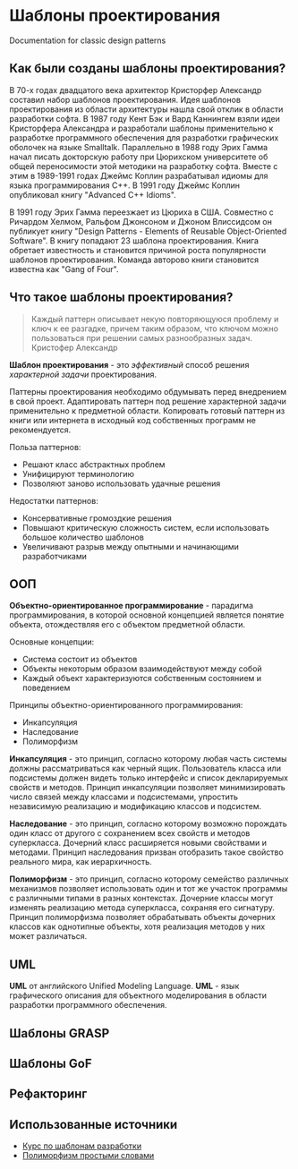 # Шаблоны проектирования

Documentation for classic design patterns

## Как были созданы шаблоны проектирования?

В 70-х годах двадцатого века архитектор Кристорфер Александр составил набор шаблонов проектирования. Идея шаблонов проектирования из области архитектуры нашла свой отклик в области разработки софта. В 1987 году Кент Бэк и Вард Каннингем взяли идеи Кристорфера Александра и разработали шаблоны применительно к разработке программного обеспечения для разработки графических оболочек на языке Smalltalk. Параллельно в 1988 году Эрих Гамма начал писать докторскую работу при Цюрихском университете об общей переносимости этой методики на разработку cофта. Вместе с этим в 1989-1991 годах Джеймс Коплин разрабатывал идиомы для языка программирования C++. В 1991 году Джеймс Коплин опубликовал книгу "Advanced C++ Idioms".

В 1991 году Эрих Гамма переезжает из Цюриха в США. Совместно с Ричардом Хелмом, Ральфом Джонсоном и Джоном Влиссидсом он публикует книгу "Design Patterns - Elements of Reusable Object-Oriented Software". В книгу попадают 23 шаблона проектирования. Книга обретает известность и становится причиной роста популярности шаблонов проектирования. Команда авторово книги становится известна как "Gang of Four".

## Что такое шаблоны проектирования?

> Каждый паттерн описывает некую повторяющуюся проблему и ключ к ее разгадке, причем таким образом, что ключом можно пользоваться при решении самых разнообразных задач. Кристофер Александр

**Шаблон проектирования** - это _эффективный_ способ решения _характерной задачи_ проектирования.

Паттерны проектирования необходимо обдумывать перед внедрением в свой проект. Адаптировать паттерн под решение характерной задачи применительно к предметной области. Копировать готовый паттерн из книги или интернета в исходный код собственных программ не рекомендуется.

Польза паттернов:
- Решают класс абстрактных проблем
- Унифицируют терминологию
- Позволяют заново использовать удачные решения

Недостатки паттернов:
- Консервативные громоздкие решения
- Повышают критическую сложность систем, если использовать большое количество шаблонов
- Увеличивают разрыв между опытными и начинающими разработчиками

## ООП

**Объектно-ориентированное программирование** - парадигма программирования, в которой основной концепцией является понятие объекта, отождествляя его с объектом предметной области.

Основные концепции:
- Система состоит из объектов
- Объекты некоторым образом взаимодействуют между собой
- Каждый объект характеризуются собственным состоянием и поведением

Принципы объектно-ориентированного программирования:
- Инкапсуляция
- Наследование
- Полиморфизм

**Инкапсуляция** - это принцип, согласно которому любая часть системы должны рассматриваться как черный ящик. Пользователь класса или подсистемы должен видеть только интерфейс и список декларируемых свойств и методов. Принцип инкапсуляции позволяет минимизировать число связей между классами и подсистемами, упростить независимую реализацию и модификацию классов и подсистем.

**Наследование** - это принцип, согласно которому возможно порождать один класс от другого с сохранением всех свойств и методов суперкласса. Дочерний класс расширяется новыми свойствами и методами. Принцип наследования призван отобразить такое свойство реального мира, как иерархичность.

**Полиморфизм** - это принцип, согласно которому семейство различных механизмов позволяет использовать один и тот же участок программы с различными типами в разных контекстах. Дочерние классы могут изменять реализацию метода суперкласса, сохраняя его сигнатуру. Принцип полиморфизма позволяет обрабатывать объекты дочерних классов как однотипные объекты, хотя реализация методов у них может различаться.

## UML

**UML** от английского Unified Modeling Language. **UML** - язык графического описания для объектного моделирования в области разработки программного обеспечения.

## Шаблоны GRASP

## Шаблоны GoF

## Рефакторинг

## Использованные источники

- [Курс по шаблонам разработки](https://www.youtube.com/watch?v=S-RjiMAxHio&list=PLmqFxxywkatStbd9hdzVOS1hZa9dc56k4)
- [Полиморфизм простыми словами](https://medium.com/devschacht/polymorphism-207d9f9cd78)
